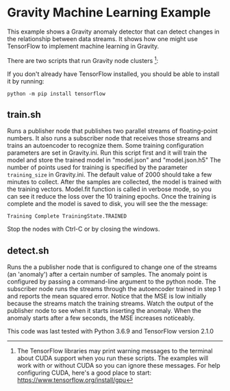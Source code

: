 
# Gravity Machine Learning Example
This example shows a Gravity anomaly detector that can detect changes in the relationship between data streams. It shows how one might use TensorFlow to implement machine learning in Gravity.

There are two scripts that run Gravity node clusters [^1]:
[^1]: The TensorFlow libraries may print warning messages to the terminal about CUDA support when you run these scripts.  The examples will work with or without CUDA so you can ignore these messages. For help configuring CUDA, here's a good place to start: https://www.tensorflow.org/install/gpu

If you don't already have TensorFlow installed, you should be able to install it by running:

`python -m pip install tensorflow`

## **train.sh** 
Runs a publisher node that publishes two parallel streams of floating-point numbers. It also runs a subscriber node that receives those streams and trains an autoencoder to recognize them.  Some training configuration parameters are set in Gravity.ini.  Run this script first and it will train the model and store the trained model in "model.json" and "model.json.h5"  The number of points used for training is specified by the parameter `training_size` in Gravity.ini.  The default value of 2000 should take a few minutes to collect.  After the samples are collected, the model is trained with the training vectors.  Model.fit function is called in verbose mode, so you can see it reduce the loss over the 10 training epochs.  Once the training is complete and the model is saved to disk, you will see the the message:

`Training Complete TrainingState.TRAINED`

Stop the nodes with Ctrl-C or by closing the windows.


## **detect.sh** 
Runs the a publisher node that is configured to change one of the streams (an 'anomaly') after a certain number of samples.  The anomaly point is configured by passing a command-line argument to the python node.  The subscriber node runs the streams through the autoencoder trained in step 1 and reports the mean squared error.  Notice that the MSE is low initially because the streams match the training streams. Watch the output of the publisher node to see when it starts inserting the anomaly.  When the anomaly starts after a few seconds, the MSE increases noticeably.

This code was last tested with Python 3.6.9 and TensorFlow version 2.1.0

